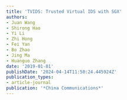 ```yaml
---
title: 'TVIDS: Trusted Virtual IDS with SGX'
authors:
- Juan Wang
- Shirong Hao
- Yi Li
- Zhi Hong
- Fei Yan
- Bo Zhao
- Jing Ma
- Huanguo Zhang
date: '2019-01-01'
publishDate: '2024-04-14T11:50:24.445924Z'
publication_types:
- article-journal
publication: '*China Communications*'
---
```

